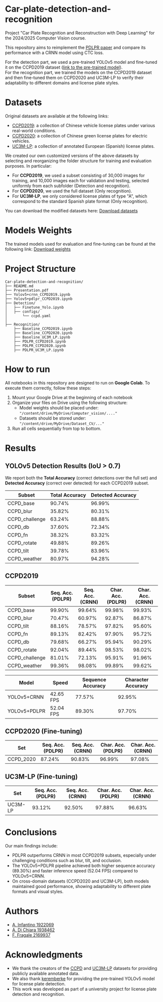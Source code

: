 # Car-plate-detection-and-recognition

Project "Car Plate Recognition and Reconstruction with Deep Learning" for the 2024/2025 Computer Vision course.

This repository aims to reimplement the [PDLPR paper](https://www.mdpi.com/1424-8220/24/9/2791) and compare its performance with a CRNN model using CTC loss.

For the detection part, we used a pre-trained YOLOv5 model and fine-tuned it on the CCPD2019 dataset ([link to the pre-trained model](https://huggingface.co/keremberke/yolov5n-license-plate)).  
For the recognition part, we trained the models on the CCPD2019 dataset and then fine-tuned them on CCPD2020 and UC3M-LP to verify their adaptability to different domains and license plate styles.


# Datasets
Original datasets are available at the following links:
- [CCPD2019](https://github.com/detectRecog/CCPD?tab=readme-ov-file#ccpd-chinese-city-parking-dataset-eccv): a collection of Chinese vehicle license plates under various real-world conditions.
- [CCPD2020](https://github.com/detectRecog/CCPD?tab=readme-ov-file#update-on-16092020-we-add-a-new-energy-vehicle-sub-dataset-ccpd-green-which-has-an-eight-digit-license-plate-number): a collection of Chinese green license plates for electric vehicles.
- [UC3M-LP](https://github.com/ramajoballester/UC3M-LP): a collection of annotated European (Spanish) license plates.

We created our own customized versions of the above datasets by selecting and reorganizing the folder structure for training and evaluation purposes. In particular:

- For **CCPD2019**, we used a subset consisting of 30,000 images for training, and 10,000 images each for validation and testing, selected uniformly from each subfolder (Detection and recognition).
- For **CCPD2020**, we used the full dataset (Only recognition).
- For **UC3M-LP**, we only considered license plates of type "A", which correspond to the standard Spanish plate format (Only recognition).

You can download the modified datasets here: [Download datasets](https://drive.google.com/drive/folders/1OFoHWQIxt4oGIwG8GiSzMRre96kkHe7N?usp=drive_link)

# Models Weights

The trained models used for evaluation and fine-tuning can be found at the following link: [Download weights](https://drive.google.com/drive/folders/1BfeRaXrH47S8uYvDaDbehxZHeomWBgFl?usp=sharing)

# Project Structure
```
Car-plate-detection-and-recognition/
├── README.md
├── Presentation.pdf
├── Yolov5+crnn_CCPD2019.ipynb
├── Yolov5+pdlpr_CCPD2019.ipynb
├── Detection/
│   ├── Finetune_Yolo.ipynb
│   ├── configs/
│       └── ccpd.yaml 
│
├── Recognition/
    ├── Baseline_CCPD2019.ipynb
    ├── Baseline_CCPD2020.ipynb
    ├── Baseline_UC3M_LP.ipynb
    ├── PDLPR_CCPD2019.ipynb
    ├── PDLPR_CCPD2020.ipynb
    ├── PDLPR_UC3M_LP.ipynb
```

# How to run
All notebooks in this repository are designed to run on **Google Colab**.
To execute them correctly, follow these steps:
1) Mount your Google Drive at the beginning of each notebook
2) Organize your files on Drive using the following structure:
    - Model weights should be placed under: `"/content/drive/MyDrive/Computer_vision/...."`
    - Datasets should be stored under: `"/content/drive/MyDrive/Dataset_CV/..."`
3) Run all cells sequentially from top to bottom.

# Results

## YOLOv5 Detection Results (IoU > 0.7)
We report both the **Total Accuracy** (correct detections over the full set) and **Detected Accuracy** (correct over detected) for each CCPD2019 subset.

| Subset         | Total Accuracy | Detected Accuracy |
|----------------|----------------|-------------------|
| CCPD_base      | 90.74%         | 96.99%            |
| CCPD_blur      | 35.82%         | 80.31%            |
| CCPD_challenge | 63.24%         | 88.88%            |
| CCPD_db        | 37.60%         | 72.34%            |
| CCPD_fn        | 38.32%         | 83.32%            |
| CCPD_rotate    | 49.88%         | 89.26%            |
| CCPD_tilt      | 39.78%         | 83.96%            |
| CCPD_weather   | 80.97%         | 94.28%            |

## CCPD2019 
| Subset          | Seq. Acc. (PDLPR) | Seq. Acc. (CRNN) | Char. Acc. (PDLPR) | Char. Acc. (CRNN) |
|-----------------|------------------|-------------------|-------------------|--------------------|
| CCPD_base       | 99.90%           | 99.64%            | 99.98%            | 99.93%             |
| CCPD_blur       | 70.47%           | 60.97%            | 92.87%            | 86.87%             |
| CCPD_tilt       | 88.16%           | 78.57%            | 97.82%            | 95.60%             |
| CCPD_fn         | 89.13%           | 82.42%            | 97.90%            | 95.72%             |
| CCPD_db         | 79.68%           | 66.27%            | 95.94%            | 90.29%             |
| CCPD_rotate     | 92.04%           | 89.44%            | 98.53%            | 98.02%             |
| CCPD_challenge  | 81.01%           | 72.13%            | 95.91%            | 91.96%             |
| CCPD_weather    | 99.36%           | 98.08%            | 99.89%            | 99.62%             |

| Model           | Speed            | Sequence Accuracy   | Character Accuracy   | 
|-----------------|------------------|---------------------|----------------------|
| YOLOv5+CRNN     | 42.65 FPS        | 77.57%              | 92.95%               |
| YOLOv5+PDLPR    | 52.04 FPS        | 89.30%              | 97.70%               |

## CCPD2020 (Fine-tuning)
| Set          | Seq. Acc. (PDLPR) | Seq. Acc. (CRNN) | Char. Acc. (PDLPR) | Char. Acc. (CRNN) |
|-----------------|------------------|-------------------|-------------------|--------------------|
| CCPD_2020       | 87.24%           | 90.83%             | 96.99%            | 97.08%            |

## UC3M-LP (Fine-tuning)
| Set          | Seq. Acc. (PDLPR) | Seq. Acc. (CRNN) | Char. Acc. (PDLPR) | Char. Acc. (CRNN) |
|-----------------|------------------|-------------------|-------------------|--------------------|
| UC3M-LP         | 93.12%           | 92.50%            | 97.88%            | 96.63%             |

# Conclusions
Our main findings include:
- PDLPR outperforms CRNN in most CCPD2019 subsets, especially under challenging conditions such as blur, tilt, and occlusion.
- The YOLOv5+PDLPR pipeline achieved both higher sequence accuracy (89.30%) and faster inference speed (52.04 FPS) compared to YOLOv5+CRNN.
- On cross-domain datasets (CCPD2020 and UC3M-LP), both models maintained good performance, showing adaptability to different plate formats and visual styles.

# Authors
- [A. Infantino 1922069](https://github.com/alessiainf)
- [A. Di Chiara 1938462](https://github.com/AlessandroDiChiara)
- [F. Fragale 2169937](https://github.com/Bannfrost99)

# Acknowledgments
- We thank the creators of the [CCPD](https://github.com/detectRecog/CCPD) and [UC3M-LP](https://github.com/ramajoballester/UC3M-LP) datasets for providing publicly available annotated data.
- We also thank [keremberke](https://huggingface.co/keremberke) for providing the pre-trained YOLOv5 model for license plate detection.
- This work was developed as part of a university project for license plate detection and recognition.

